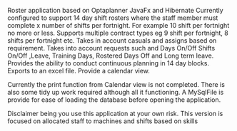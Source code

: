 Roster application based on Optaplanner JavaFx and Hibernate Currently configured to support 14 day shift rosters where the staff member must complete x number of shifts per fortnight. For example 10 shift per fortnight no more or less. Supports multiple contract types eg 9 shift per fortnight, 8 shifts per fortnight etc. Takes in account casuals and assigns based on requirement. Takes into account requests such and Days On/Off Shifts On/Off ,Leave, Training Days, Rostered Days Off and Long term leave. Provides the ability to conduct continuous planning in 14 day blocks. Exports to an excel file. Provide a calendar view.

Currently the print function from Calendar view is not completed. There is also some tidy up work required although all it functioning. A MySqlFile is provide for ease of loading the database before opening the application.

Disclaimer being you use this application at your own risk. This version is focused on allocated staff to machines and shifts based on skills